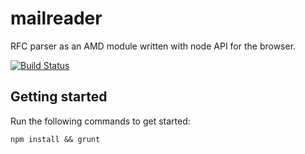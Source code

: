 mailreader
===========

RFC parser as an AMD module written with node API for the browser.

[![Build Status](https://travis-ci.org/whiteout-io/mailreader.png?branch=master)](https://travis-ci.org/whiteout-io/mailreader)

## Getting started

Run the following commands to get started:

    npm install && grunt
